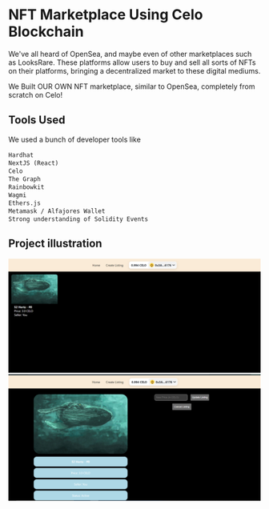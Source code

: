 # NFT Marketplace Using Celo Blockchain

We've all heard of OpenSea, and maybe even of other marketplaces such as LooksRare. These platforms allow users to buy and sell all sorts of NFTs on their platforms, bringing a decentralized market to these digital mediums.

We Built OUR OWN NFT marketplace, similar to OpenSea, completely from scratch on Celo!

## Tools Used

We used a bunch of developer tools like 

    Hardhat
    NextJS (React)
    Celo
    The Graph
    Rainbowkit
    Wagmi
    Ethers.js
    Metamask / Alfajores Wallet
    Strong understanding of Solidity Events

## Project illustration

![Project illustration](./celo_nft.PNG "Celo Marketplace")
![Project illustration](./celo_nft2.PNG "Celo Marketplace")
